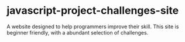 # javascript-project-challenges-site
A website designed to help programmers improve their skill. This site is beginner friendly, with a abundant selection of challenges.

